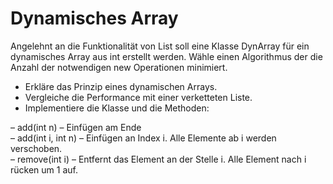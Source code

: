 # Dynamisches Array

Angelehnt an die Funktionalität von List soll eine Klasse DynArray für ein dynamisches Array aus
int erstellt werden. Wähle einen Algorithmus der die Anzahl der notwendigen new Operationen
minimiert.

 - Erkläre das Prinzip eines dynamischen Arrays. 
 - Vergleiche die Performance mit einer verketteten Liste. 
 - Implementiere die Klasse und
   die Methoden:
   
  – add(int n) – Einfügen am Ende    
  – add(int i, int n)  – Einfügen an Index i. Alle Elemente ab i werden verschoben.  
  – remove(int i) – Entfernt das Element an der Stelle i. Alle Element nach i rücken um 1 auf.
